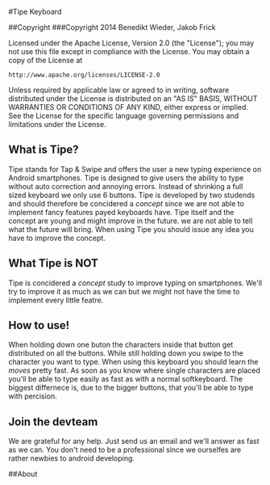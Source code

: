#Tipe Keyboard

##Copyright
###Copyright  2014 Benedikt Wieder, Jakob Frick

Licensed under the Apache License, Version 2.0 (the "License");
you may not use this file except in compliance with the License.
You may obtain a copy of the License at

    http://www.apache.org/licenses/LICENSE-2.0

Unless required by applicable law or agreed to in writing, software
distributed under the License is distributed on an "AS IS" BASIS,
WITHOUT WARRANTIES OR CONDITIONS OF ANY KIND, either express or implied.
See the License for the specific language governing permissions and
limitations under the License.


## What is Tipe?
Tipe stands for Tap & Swipe and offers the user a new typing experience on Android smartphones. 
Tipe is designed to give users the ability to type without auto correction and annoying errors. Instead of shrinking a full sized keyboard we only use 6 buttons. Tipe is developed by two studends and should therefore be concidered a *concept* since we are not able to implement fancy features payed keyboards have. Tipe itself and the concept are young 
and might improve in the future. we are not able to tell what the future will bring. 
When using Tipe you should issue any idea you have to improve the concept. 

## What Tipe is NOT
Tipe is concidered a *concept* study to improve typing on smartphones. We'll try to improve it as much as we can
but we might not have the time to implement every little featre. 

## How to use!
When holding down one buton the characters inside that button get distributed on all the buttons. While still holding down you swipe to the character you want to type. 
When using this keyboard you should learn the *moves* pretty fast. As soon as you know where single characters are placed you'll be able to type easily as fast as with a normal softkeyboard. The biggest differnece is, due to the bigger buttons, that you'll be able to type with percision. 

## Join the devteam
We are grateful for any help. Just send us an email and we'll answer as fast as we can. You don't need to be a professional since we ourselfes are rather newbies to android developing.

##About
